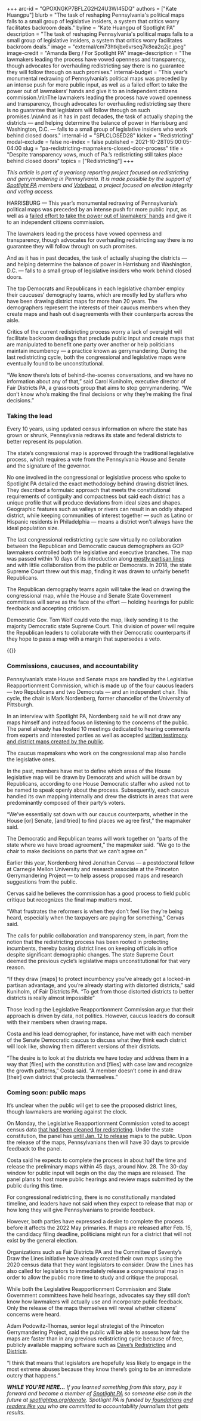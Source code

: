 +++
arc-id = "QPOXNGKP7BFLZG2H24U3WI45DQ"
authors = ["Kate Huangpu"]
blurb = "The task of reshaping Pennsylvania's political maps falls to a small group of legislative insiders, a system that critics worry facilitates backroom deals."
byline = "Kate Huangpu of Spotlight PA"
description = "The task of reshaping Pennsylvania's political maps falls to a small group of legislative insiders, a system that critics worry facilitates backroom deals."
image = "external/cm73htkjbx6vrseq7k8ea2q2jc.jpeg"
image-credit = "Amanda Berg / For Spotlight PA"
image-description = "The lawmakers leading the process have vowed openness and transparency, though advocates for overhauling redistricting say there is no guarantee they will follow through on such promises."
internal-budget = "This year’s monumental redrawing of Pennsylvania’s political maps was preceded by an intense push for more public input, as well as a failed effort to take the power out of lawmakers’ hands and give it to an independent citizens commission.\n\nThe lawmakers leading the process have vowed openness and transparency, though advocates for overhauling redistricting say there is no guarantee that legislators will follow through on such promises.\n\nAnd as it has in past decades, the task of actually shaping the districts — and helping determine the balance of power in Harrisburg and Washington, D.C. — falls to a small group of legislative insiders who work behind closed doors."
internal-id = "SPLCLOSED28"
kicker = "Redistricting"
modal-exclude = false
no-index = false
published = 2021-10-28T05:00:05-04:00
slug = "pa-redistricting-mapmakers-closed-door-process"
title = "Despite transparency vows, much of Pa.’s redistricting still takes place behind closed doors"
topics = ["Redistricting"]
+++

<i>This article is part of a yearlong reporting project focused on redistricting and gerrymandering in Pennsylvania. It is made possible by the support of </i><a href="https://www.spotlightpa.org/"><i>Spotlight PA</i></a><i> members and </i><a href="https://votebeat.org/"><i>Votebeat</i></a><i>, a project focused on election integrity and voting access.</i>

HARRISBURG — This year’s monumental redrawing of Pennsylvania’s political maps was preceded by an intense push for more public input, as well as a <a href="https://www.inquirer.com/politics/pennsylvania/spl/pa-redistricting-reform-dead-next-steps-2021-20210701.html">failed effort to take the power out of lawmakers’ hands</a> and give it to an independent citizens commission.

The lawmakers leading the process have vowed openness and transparency, though advocates for overhauling redistricting say there is no guarantee they will follow through on such promises.

And as it has in past decades, the task of actually shaping the districts — and helping determine the balance of power in Harrisburg and Washington, D.C. — falls to a small group of legislative insiders who work behind closed doors.

<script src="https://www.spotlightpa.org/embed.js" async></script><div data-spl-embed-version="1" data-spl-src="https://www.spotlightpa.org/embeds/newsletter/"></div>

The top Democrats and Republicans in each legislative chamber employ their caucuses’ demography teams, which are mostly led by staffers who have been drawing district maps for more than 20 years. The demographers represent the interests of their caucus members when they create maps and hash out disagreements with their counterparts across the aisle.

Critics of the current redistricting process worry a lack of oversight will facilitate backroom dealings that preclude public input and create maps that are manipulated to benefit one party over another or help politicians maintain incumbency — a practice known as gerrymandering. During the last redistricting cycle, both the congressional and legislative maps were eventually found to be unconstitutional.

“We know there’s lots of behind-the-scenes conversations, and we have no information about any of that,” said Carol Kuniholm, executive director of Fair Districts PA, a grassroots group that aims to stop gerrymandering. “We don’t know who’s making the final decisions or why they’re making the final decisions.”

### Taking the lead

Every 10 years, using updated census information on where the state has grown or shrunk, Pennsylvania redraws its state and federal districts to better represent its population.

The state’s congressional map is approved through the traditional legislative process, which requires a vote from the Pennsylvania House and Senate and the signature of the governor.

No one involved in the congressional or legislative process who spoke to Spotlight PA detailed the exact methodology behind drawing district lines. They described a formulaic approach that meets the constitutional requirements of contiguity and compactness but said each district has a unique profile that will produce deviations from ideal sizes and shapes. Geographic features such as valleys or rivers can result in an oddly shaped district, while keeping communities of interest together — such as Latino or Hispanic residents in Philadelphia — means a district won’t always have the ideal population size.

The last congressional redistricting cycle saw virtually no collaboration between the Republican and Democratic caucus demographers as GOP lawmakers controlled both the legislative and executive branches. The map was passed within 10 days of its introduction along <a href="https://www.inquirer.com/philly/news/politics/pennsylvania-congressional-map-republican-gerrymander-democrats-vote-2011-20180430.html" target="_blank">mostly partisan lines</a> and with little collaboration from the public or Democrats. In 2018, the state Supreme Court threw out this map, finding it was drawn to unfairly benefit Republicans.

The Republican demography teams again will take the lead on drawing the congressional map, while the House and Senate State Government committees will serve as the face of the effort — holding hearings for public feedback and accepting criticism.

Democratic Gov. Tom Wolf could veto the map, likely sending it to the majority Democratic state Supreme Court. This division of power will require the Republican leaders to collaborate with their Democratic counterparts if they hope to pass a map with a margin that supersedes a veto.

{{<picture src="external/t77mbyrryaw0748aq26fxf5dew.jpeg" description="Members of the Draw the Lines initiative gathered outside the Capitol in late October to call on legislators to produce a fair congressional district map via a transparent process." caption="Members of the Draw the Lines initiative gathered outside the Capitol in late October to call on legislators to produce a fair congressional district map via a transparent process." credit="Amanda Berg / For Spotlight PA">}} 

### Commissions, caucuses, and accountability

Pennsylvania’s state House and Senate maps are handled by the Legislative Reapportionment Commission, which is made up of the four caucus leaders — two Republicans and two Democrats — and an independent chair. This cycle, the chair is Mark Nordenberg, former chancellor of the University of Pittsburgh.

In an interview with Spotlight PA, Nordenberg said he will not draw any maps himself and instead focus on listening to the concerns of the public. The panel already has hosted 10 meetings dedicated to hearing comments from experts and interested parties as well as accepted <a href="https://www.redistricting.state.pa.us/comment/">written testimony and district maps created by the public</a>.

The caucus mapmakers who work on the congressional map also handle the legislative ones.

In the past, members have met to define which areas of the House legislative map will be drawn by Democrats and which will be drawn by Republicans, according to one House Democratic staffer who asked not to be named to speak openly about the process. Subsequently, each caucus handled its own mapping internally and drew the districts in areas that were predominantly composed of their party’s voters.

“We’ve essentially sat down with our caucus counterparts, whether in the House [or] Senate, [and tried] to find places we agree first,” the mapmaker said.

The Democratic and Republican teams will work together on “parts of the state where we have broad agreement,” the mapmaker said. “We go to the chair to make decisions on parts that we can’t agree on.”

Earlier this year, Nordenberg hired Jonathan Cervas — a postdoctoral fellow at Carnegie Mellon University and research associate at the Princeton Gerrymandering Project — to help assess proposed maps and research suggestions from the public.

Cervas said he believes the commission has a good process to field public critique but recognizes the final map matters most.

“What frustrates the reformers is when they don’t feel like they’re being heard, especially when the taxpayers are paying for something,” Cervas said.

The calls for public collaboration and transparency stem, in part, from the notion that the redistricting process has been rooted in protecting incumbents, thereby basing district lines on keeping officials in office despite significant demographic changes. The state Supreme Court deemed the previous cycle’s legislative maps unconstitutional for that very reason.

“If they draw [maps] to protect incumbency you’ve already got a locked-in partisan advantage, and you’re already starting with distorted districts,” said Kuniholm, of Fair Districts PA. “To get from those distorted districts to better districts is really almost impossible”

Those leading the Legislative Reapportionment Commission argue that their approach is driven by data, not politics. However, caucus leaders do consult with their members when drawing maps.

Costa and his lead demographer, for instance, have met with each member of the Senate Democratic caucus to discuss what they think each district will look like, showing them different versions of their districts.

“The desire is to look at the districts we have today and address them in a way that [flies] with the constitution and [flies] with case law and recognize the growth patterns,” Costa said. “A member doesn’t come in and draw [their] own district that protects themselves.”

### Coming soon: public maps

It’s unclear when the public will get to see the proposed district lines, though lawmakers are working against the clock.

On Monday, the Legislative Reapportionment Commission voted to accept census data <a href="https://www.redistricting.state.pa.us/resources/Press/2021-10-25%20LDPC%20Testimony%20for%20LRC%20Hearing%20-%20Certification.pdf">that had been cleaned for redistricting</a>. Under the state constitution, the panel has <a href="https://www.redistricting.state.pa.us/resources/Press/2021-10-25%20Resolution%206A.pdf">until Jan. 12 to release</a> maps to the public. Upon the release of the maps, Pennsylvanians then will have 30 days to provide feedback to the panel.

Costa said he expects to complete the process in about half the time and release the preliminary maps within 45 days, around Nov. 28. The 30-day window for public input will begin on the day the maps are released. The panel plans to host more public hearings and review maps submitted by the public during this time.

For congressional redistricting, there is no constitutionally mandated timeline, and leaders have not said when they expect to release that map or how long they will give Pennsylvanians to provide feedback.

However, both parties have expressed a desire to complete the process before it affects the 2022 May primaries. If maps are released after Feb. 15, the candidacy filing deadline, politicians might run for a district that will not exist by the general election.

<script src="https://www.spotlightpa.org/embed.js" async></script><div data-spl-embed-version="1" data-spl-src="https://www.spotlightpa.org/embeds/donate/"></div>

Organizations such as Fair Districts PA and the Committee of Seventy’s Draw the Lines initiative have already created their own maps using the 2020 census data that they want legislators to consider. Draw the Lines has also called for legislators to immediately release a congressional map in order to allow the public more time to study and critique the proposal.

While both the Legislative Reapportionment Commission and State Government committees have held hearings, advocates say they still don’t know how lawmakers will actually use and incorporate public feedback. Only the release of the maps themselves will reveal whether citizens’ concerns were heard.

Adam Podowitz-Thomas, senior legal strategist of the Princeton Gerrymandering Project, said the public will be able to assess how fair the maps are faster than in any previous redistricting cycle because of free, publicly available mapping software such as <a href="https://davesredistricting.org/maps#home">Dave’s Redistricting</a> and <a href="https://districtr.org/">Districtr</a>.

“I think that means that legislators are hopefully less likely to engage in the most extreme abuses because they know there’s going to be an immediate outcry that happens.”

<i><b>WHILE YOU’RE HERE...</b></i><i> If you learned something from this story, pay it forward and become a member of </i><a href="https://www.spotlightpa.org/"><i>Spotlight PA</i></a><i> so someone else can in the future at </i><a href="http://spotlightpa.org/donate"><i>spotlightpa.org/donate</i></a><i>. Spotlight PA is funded by</i><a href="https://www.spotlightpa.org/support"><i> foundations</i></a><i> </i><a href="https://www.spotlightpa.org/support"><i>and readers like you</i></a><i> who are committed to accountability journalism that gets results.</i>
